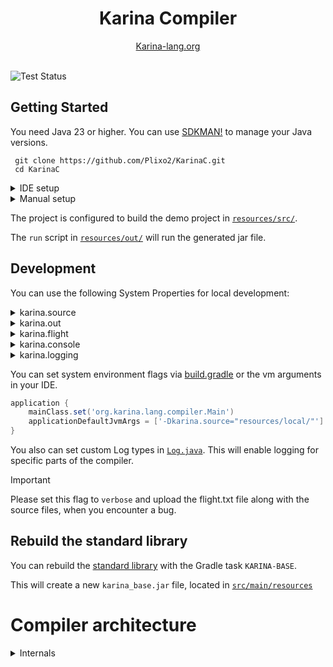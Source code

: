

<div align="center">

<h1 align="center">Karina Compiler</h1>
<a href="https://karina-lang.org/">
  Karina-lang.org
</a>

</div>

<br>

![Test Status](https://github.com/Plixo2/KarinaC/actions/workflows/gradle.yml/badge.svg)


## Getting Started

You need Java 23 or higher.
You can use [SDKMAN!](https://sdkman.io/) to manage your Java versions.



```shell
 git clone https://github.com/Plixo2/KarinaC.git
 cd KarinaC
```

<details> <summary>IDE setup</summary>

The Compiler is a standard Gradle project, so you can use it with any IDE that supports Gradle.

You can run the compiler via the Gradle task `run` or run the [Main Class](src/main/java/org/karina/lang/compiler/Main.java) directly.

The `run` script in [`resources/out/`](resources/out/) can be used to run the generated jar file.

</details>

<details>

<summary>Manual setup</summary>

Make sure your `JAVA_HOME` is set to the correct version.

### Windows
```shell
 gradlew.bat run # run the compiler via gradle
 resources\out\run.bat # run the generated file
```

### Linux
```shell
 git clone https://github.com/Plixo2/KarinaC.git
 cd KarinaC
 chmod +x ./gradlew
 ./gradlew run # run the compiler via gradle
 chmod +x ./resources/out/run
 ./resources/out/run # run the generated file
 ```


</details>


The project is configured to build the demo project in [`resources/src/`](resources/src/).

The `run` script in [`resources/out/`](resources/out/) will run the generated jar file.


## Development


You can use the following System Properties for local development:

<details> <summary>karina.source</summary>

> `karina.source="<src folder>"` 

Points to your local development folder. Defaults to `resources/src/`

</details>

<details> <summary>karina.out</summary>

> `karina.out="<build file>"` 

specifies the output jar file. Defaults to `resources/out/build.jar`

</details>


<details> <summary>karina.flight</summary>

> `karina.flight="<debug file>"` 

Specifies the debug flight recorder file path. Defaults to `resources/flight.txt`

</details>

<details> <summary>karina.console</summary>

> `karina.console="<true/false>"`  

Enables/Disables the flight recorder output to the console. Defaults to `true`

</details>

<details> <summary>karina.logging</summary>

> `karina.logging="<none/verbose/verbose_jvm>"`

Enables/Disables the flight recorder output to the console. Defaults to `none`.
Useful for debugging the compiler.


</details>

You can set system environment flags via [build.gradle](build.gradle) or the vm arguments in your IDE.

```groovy
application {
    mainClass.set('org.karina.lang.compiler.Main')
    applicationDefaultJvmArgs = ['-Dkarina.source="resources/local/"'] // set the source folder to your local dev folder
}
```

You also can set custom Log types in
[`Log.java`](src/main/java/org/karina/lang/compiler/logging/Log.java#L45).
This will enable logging for specific parts of the compiler.

> [!IMPORTANT]
> Please set this flag to `verbose` and upload the flight.txt file along with the source files, when you encounter a bug.



## Rebuild the standard library

You can rebuild the [standard library](src/main/java/karina/lang/) with the
Gradle task `KARINA-BASE`. 

This will create a new  `karina_base.jar` file, located in [`src/main/resources`](src/main/resources)

# Compiler architecture

<details>

<summary>Internals</summary>



- Read the source code into memory
- Load the precompiled jar files (java.core and the karina.base) into a ClassModel
- [Parser Stage](src/main/java/org/karina/lang/compiler/stages/parser/ParseProcessor.java)
  - Parse the loaded files into tokens, then into an AST via Antlr
  - Convert the Antlr AST into a ClassModel and IR
- [Import Stage](src/main/java/org/karina/lang/compiler/stages/imports/ImportProcessor.java)
  - Resolve all types
  - Validate implememented Methods and Inheritance/Composition
- [Attribution Stage](src/main/java/org/karina/lang/compiler/stages/attrib/AttributionProcessor.java)
  - Validation and type inference
- [Lower Stage](src/main/java/org/karina/lang/compiler/stages/lower/LoweringProcessor.java)
  - Construct new classes, bridge methods, rewrite loops, etc
- [Generate Stage](src/main/java/org/karina/lang/compiler/stages/generate/GenerationProcessor.java)
  - Generate the bytecode
- And then finally write the bytecode to disk

Other important classes/packages:
- [Main Class](src/main/java/org/karina/lang/compiler/Main.java)
- [Compiler Class](src/main/java/org/karina/lang/compiler/KarinaCompiler.java)
- [KExpr Class](src/main/java/org/karina/lang/compiler/utils/KExpr.java)
- [KType Class](src/main/java/org/karina/lang/compiler/utils/KType.java)
- [jvm](src/main/java/org/karina/lang/compiler/jvm_loading)
  - Responsible for loading of precompiled classes
- [model_api](src/main/java/org/karina/lang/compiler/model_api)
  - The API for the ClassModel. Represents all loaded classes and their fields, methods, etc

</details>





